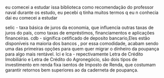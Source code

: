 eu comecei a estudar issa biblioteca como recomendação do professor naval
durante os estudo, eu pecebi q tinha muitos termos q eu n conhecia
dai eu comecei a estudar

selic - taxa básica de juros da economia, que influencia outras taxas de juros do país, como taxas de empréstimos, financiamentos e aplicações financeiras. 
cdb - significa cetificado de deposito bancario,Eles estão disponíveis na maioria dos bancos , por essa comodidade, acabam sendo uma das primeiras opções para quem quer migrar o dinheiro da poupança para algo mais rentável.
lci e lca - repectivamente Letra de Crédito Imobiliário e Letra de Crédito do Agronegócio, são dois tipos de investimento em renda fixa isentos de Imposto de Renda, que costumam garantir retornos bem superiores ao da caderneta de poupança.